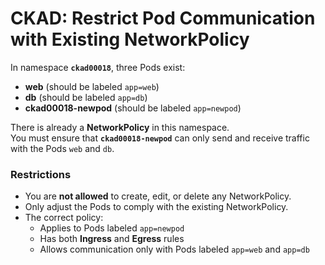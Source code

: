 # CKAD: Restrict Pod Communication with Existing NetworkPolicy

In namespace **`ckad00018`**, three Pods exist:

- **web** (should be labeled `app=web`)  
- **db** (should be labeled `app=db`)  
- **ckad00018-newpod** (should be labeled `app=newpod`)  

There is already a **NetworkPolicy** in this namespace.  
You must ensure that **`ckad00018-newpod`** can only send and receive traffic with the Pods `web` and `db`.

### Restrictions
- You are **not allowed** to create, edit, or delete any NetworkPolicy.  
- Only adjust the Pods to comply with the existing NetworkPolicy.  
- The correct policy:  
  - Applies to Pods labeled `app=newpod`  
  - Has both **Ingress** and **Egress** rules  
  - Allows communication only with Pods labeled `app=web` and `app=db`

